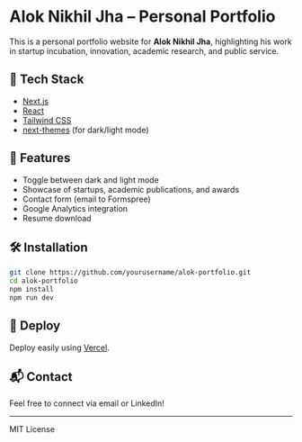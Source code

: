 # Alok Nikhil Jha – Personal Portfolio

This is a personal portfolio website for **Alok Nikhil Jha**, highlighting his work in startup incubation, innovation, academic research, and public service.

## 🚀 Tech Stack

- [Next.js](https://nextjs.org/)
- [React](https://react.dev/)
- [Tailwind CSS](https://tailwindcss.com/)
- [next-themes](https://github.com/pacocoursey/next-themes) (for dark/light mode)

## 📂 Features

- Toggle between dark and light mode
- Showcase of startups, academic publications, and awards
- Contact form (email to Formspree)
- Google Analytics integration
- Resume download

## 🛠️ Installation

```bash
git clone https://github.com/yourusername/alok-portfolio.git
cd alok-portfolio
npm install
npm run dev
```

## 📄 Deploy

Deploy easily using [Vercel](https://vercel.com/).

## 📬 Contact

Feel free to connect via email or LinkedIn!

---
MIT License
